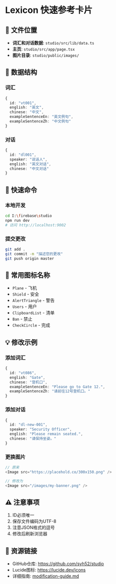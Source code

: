 # Lexicon 快速参考卡片

## 🔧 文件位置
- **词汇和对话数据**: `studio/src/lib/data.ts`
- **主页**: `studio/src/app/page.tsx`
- **图片目录**: `studio/public/images/`

## 📝 数据结构

### 词汇
```typescript
{
  id: "vt001",
  english: "英文",
  chinese: "中文",
  exampleSentenceEn: "英文例句",
  exampleSentenceZh: "中文例句"
}
```

### 对话
```typescript
{
  id: "dl001",
  speaker: "说话人",
  english: "英文对话",
  chinese: "中文对话"
}
```

## 🚀 快速命令

### 本地开发
```bash
cd I:\firebase\studio
npm run dev
# 访问 http://localhost:9002
```

### 提交更改
```bash
git add .
git commit -m "描述您的更改"
git push origin master
```

## 🎨 常用图标名称
- `Plane` - 飞机
- `Shield` - 安全
- `AlertTriangle` - 警告
- `Users` - 用户
- `ClipboardList` - 清单
- `Ban` - 禁止
- `CheckCircle` - 完成

## 💡 修改示例

### 添加词汇
```typescript
{ 
  id: "vt086", 
  english: "Gate", 
  chinese: "登机口", 
  exampleSentenceEn: "Please go to Gate 12.", 
  exampleSentenceZh: "请前往12号登机口。" 
}
```

### 添加对话
```typescript
{ 
  id: "dl-new-001", 
  speaker: "Security Officer", 
  english: "Please remain seated.", 
  chinese: "请保持坐姿。" 
}
```

### 更换图片
```typescript
// 原来
<Image src="https://placehold.co/300x150.png" />

// 修改为
<Image src="/images/my-banner.png" />
```

## ⚠️ 注意事项
1. ID必须唯一
2. 保存文件编码为UTF-8
3. 注意JSON格式的逗号
4. 修改后刷新浏览器

## 🔗 资源链接
- GitHub仓库: https://github.com/syh52/studio
- Lucide图标: https://lucide.dev/icons
- 详细指南: [modification-guide.md](./modification-guide.md) 